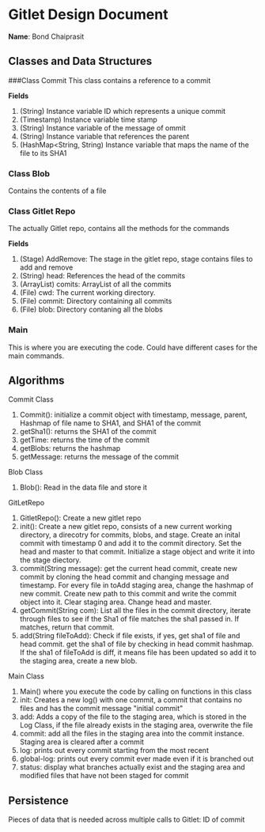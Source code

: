# Gitlet Design Document

**Name**: Bond Chaiprasit

## Classes and Data Structures

###Class Commit
This class contains a reference to a commit 

**Fields**
1. (String) Instance variable ID which represents a unique commit
2. (Timestamp) Instance variable time stamp
3. (String) Instance variable of the message of ommit
4. (String) Instance variable that references the parent
5. (HashMap<String, String) Instance variable that maps the name of the file to its SHA1

### Class Blob
Contains the contents of a file

### Class Gitlet Repo
The actually Gitlet repo, contains all the methods for the commands

**Fields**
1. (Stage) AddRemove: The stage in the gitlet repo, stage contains files to add and remove
2. (String) head: References the head of the commits
3. (ArrayList<Commit>) comits: ArrayList of all the commits
4. (File) cwd: The current working directory. 
5. (File) commit: Directory containing all commits
6. (File) blob: Directory contaning all the blobs



### Main 
This is where you are executing the code. Could have different cases for the main commands. 

## Algorithms

Commit Class
1. Commit(): initialize a commit object with timestamp, message, parent, Hashmap of file name to SHA1, and SHA1 of the commit 
2. getSha1(): returns the SHA1 of the commit
3. getTime: returns the time of the commit 
4. getBlobs: returns the hashmap
5. getMessage: returns the message of the commit

Blob Class
1. Blob(): Read in the data file and store it

GitLetRepo
1. GitletRepo(): Create a new gitlet repo
2. init(): Create a new gitlet repo, consists of a new current working directory, a direcotry for commits, blobs, and stage. Create an inital commit with timestamp 0 and add it to the commit directory. Set the head and master to that commit. Initialize a stage object and write it into the stage diectory. 
3. commit(String message): get the current head commit, create new commit by cloning the head commit and changing message and timestamp. For every file in toAdd staging area, change the hashmap of new commit. Create new path to this commit and write the commit object into it. Clear staging area. Change head and master. 
4. getCommit(String com): List all the files in the commit directory, iterate through files to see if the Sha1 of file matches the sha1 passed in. If matches, return that commit. 
5. add(String fileToAdd): Check if file exists, if yes, get sha1 of file and head commit. get the sha1 of file by checking in head commit hashmap. If the sha1 of fileToAdd is diff, it means file has been updated so add it to the staging area, create a new blob. 

Main Class
1. Main() where you execute the code by calling on functions in this class
2. init: Creates a new log() with one commit, a commit that contains no files and has the commit message "initial commit"
3. add: Adds a copy of the file to the staging area, which is stored in the Log Class, if the file already exists in the staging area, overwrite the file
4. commit: add all the files in the staging area into the commit instance. Staging area is cleared after a commit
5. log: prints out every commit starting from the most recent
6. global-log: prints out every commit ever made even if it is branched out
7. status: display what branches actually exist and the staging area and modified files that have not been staged for commit 
## Persistence
Pieces of data that is needed across multiple calls to Gitlet: ID of commit


